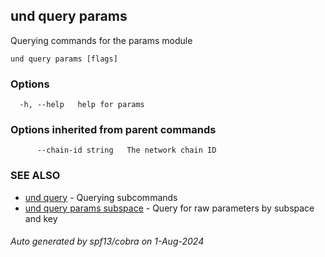 ## und query params

Querying commands for the params module

```
und query params [flags]
```

### Options

```
  -h, --help   help for params
```

### Options inherited from parent commands

```
      --chain-id string   The network chain ID
```

### SEE ALSO

* [und query](und_query.md)	 - Querying subcommands
* [und query params subspace](und_query_params_subspace.md)	 - Query for raw parameters by subspace and key

###### Auto generated by spf13/cobra on 1-Aug-2024
